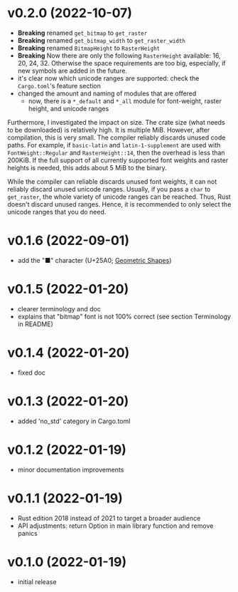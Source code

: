 # v0.2.0 (2022-10-07)
- **Breaking** renamed `get_bitmap` to `get_raster`
- **Breaking** renamed `get_bitmap_width` to `get_raster_width`
- **Breaking** renamed `BitmapHeight` to `RasterHeight`
- **Breaking** Now there are only the following `RasterHeight` available: 16, 20, 24, 32.
  Otherwise the space requirements are too big, especially, if new symbols are added in the future.
- it's clear now which unicode ranges are supported:
  check the `Cargo.toml`'s feature section
- changed the amount and naming of modules that are offered
  - now, there is a `*_default` and `*_all` module for font-weight, raster height,
    and unicode ranges

Furthermore, I investigated the impact on size. The crate size (what needs to be downloaded) is
relatively high. It is multiple MiB. However, after compilation, this is very small. The compiler
reliably discards unused code paths. For example, if `basic-latin` and `latin-1-supplement` are
used with `FontWeight::Regular` and `RasterHeight::14`, then the overhead is less than 200KiB.
If the full support of all currently supported font weights and raster heights is needed, this adds
about 5 MiB to the binary.

While the compiler can reliable discards unused font weights, it can not reliably discard unused
unicode ranges. Usually, if you pass a `char` to `get_raster`, the whole variety of unicode ranges
can be reached. Thus, Rust doesn't discard unused ranges. Hence, it is recommended to only select
the unicode ranges that you do need.

# v0.1.6 (2022-09-01)
- add the "■" character (U+25A0; [Geometric Shapes](https://jrgraphix.net/r/Unicode/25A0-25FF))

# v0.1.5 (2022-01-20)
- clearer terminology and doc
- explains that "bitmap" font is not 100% correct (see section Terminology in README)

# v0.1.4 (2022-01-20)
- fixed doc

# v0.1.3 (2022-01-20)
- added 'no_std' category in Cargo.toml

# v0.1.2 (2022-01-19)
- minor documentation improvements

# v0.1.1 (2022-01-19)
- Rust edition 2018 instead of 2021 to target a broader audience
- API adjustments: return Option in main library function and remove panics

# v0.1.0 (2022-01-19)
- initial release
